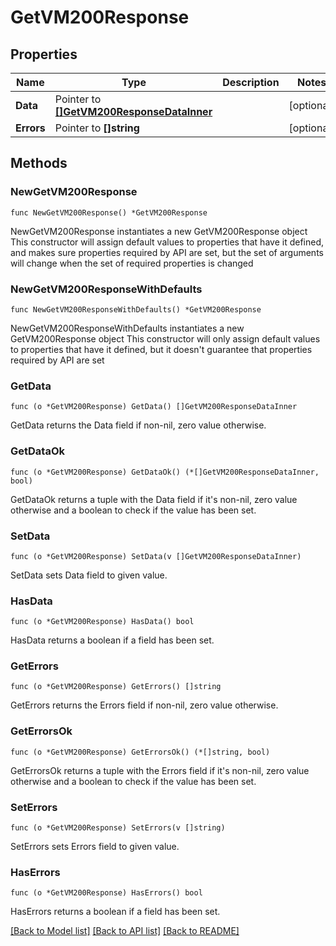# GetVM200Response

## Properties

Name | Type | Description | Notes
------------ | ------------- | ------------- | -------------
**Data** | Pointer to [**[]GetVM200ResponseDataInner**](GetVM200ResponseDataInner.md) |  | [optional] 
**Errors** | Pointer to **[]string** |  | [optional] 

## Methods

### NewGetVM200Response

`func NewGetVM200Response() *GetVM200Response`

NewGetVM200Response instantiates a new GetVM200Response object
This constructor will assign default values to properties that have it defined,
and makes sure properties required by API are set, but the set of arguments
will change when the set of required properties is changed

### NewGetVM200ResponseWithDefaults

`func NewGetVM200ResponseWithDefaults() *GetVM200Response`

NewGetVM200ResponseWithDefaults instantiates a new GetVM200Response object
This constructor will only assign default values to properties that have it defined,
but it doesn't guarantee that properties required by API are set

### GetData

`func (o *GetVM200Response) GetData() []GetVM200ResponseDataInner`

GetData returns the Data field if non-nil, zero value otherwise.

### GetDataOk

`func (o *GetVM200Response) GetDataOk() (*[]GetVM200ResponseDataInner, bool)`

GetDataOk returns a tuple with the Data field if it's non-nil, zero value otherwise
and a boolean to check if the value has been set.

### SetData

`func (o *GetVM200Response) SetData(v []GetVM200ResponseDataInner)`

SetData sets Data field to given value.

### HasData

`func (o *GetVM200Response) HasData() bool`

HasData returns a boolean if a field has been set.

### GetErrors

`func (o *GetVM200Response) GetErrors() []string`

GetErrors returns the Errors field if non-nil, zero value otherwise.

### GetErrorsOk

`func (o *GetVM200Response) GetErrorsOk() (*[]string, bool)`

GetErrorsOk returns a tuple with the Errors field if it's non-nil, zero value otherwise
and a boolean to check if the value has been set.

### SetErrors

`func (o *GetVM200Response) SetErrors(v []string)`

SetErrors sets Errors field to given value.

### HasErrors

`func (o *GetVM200Response) HasErrors() bool`

HasErrors returns a boolean if a field has been set.


[[Back to Model list]](../README.md#documentation-for-models) [[Back to API list]](../README.md#documentation-for-api-endpoints) [[Back to README]](../README.md)


